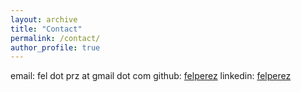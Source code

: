 ```yaml
---
layout: archive
title: "Contact"
permalink: /contact/
author_profile: true
---
```


email: fel dot prz at gmail dot com
github: [felperez](https://github.com/felperez)
linkedin: [felperez](https://www.linkedin.com/in/felperez/)
